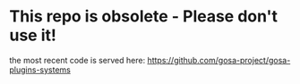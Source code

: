 # This repo is obsolete - Please don't use it!

the most recent code is served here:
https://github.com/gosa-project/gosa-plugins-systems